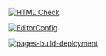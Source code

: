 [![HTML Check](https://github.com/FomenkoAndrey/20220924_____grid-template/actions/workflows/HTML5Validator.yml/badge.svg)](https://github.com/FomenkoAndrey/20220924_____grid-template/actions/workflows/HTML5Validator.yml)

[![EditorConfig](https://github.com/FomenkoAndrey/20220924_____grid-template/actions/workflows/EditorConfig.yml/badge.svg)](https://github.com/FomenkoAndrey/20220924_____grid-template/actions/workflows/EditorConfig.yml)

[![pages-build-deployment](https://github.com/FomenkoAndrey/20220924_____grid-template/actions/workflows/pages/pages-build-deployment/badge.svg)](https://github.com/FomenkoAndrey/20220924_____grid-template/actions/workflows/pages/pages-build-deployment)
